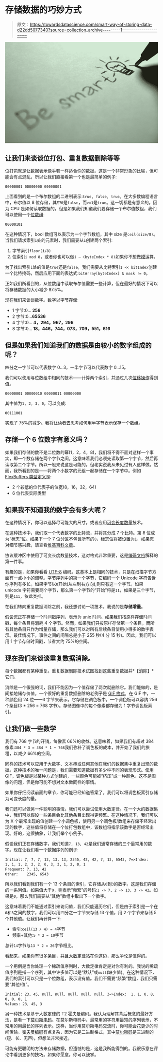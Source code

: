 # 存储数据的巧妙方式

> 原文：<https://towardsdatascience.com/smart-way-of-storing-data-d22dd5077340?source=collection_archive---------1----------------------->

![](img/7025e4f427ec26a8305cc2d8881ad3e0.png)

## 让我们来谈谈位打包、重复数据删除等等

位打包就是让数据表示像手套一样适合你的数据。这是一个非常形象的比喻，但可能会有点混乱，所以让我们直接看第一个也是最简单的例子:

```
00000001 00000000 00000001
```

上面看到的是一个布尔数组的二进制表示:`true, false, true`。在大多数编程语言中，布尔值以 8 位存储，其中`0`是`false`，而`>=1`是`true`。这一切都是有意义的，因为 CPU 是如何读取数据的，但是如果我们知道我们要存储一个布尔值数组，我们可以使用一个[位数组](https://en.wikipedia.org/wiki/Bit_array):

```
00000101
```

在这种情况下，bool 数组可以表示为一个字节数组，其中 size 是`ceil(size/8)`。当我们请求索引`i`处的元素时，我们需要从`i`创建两个索引:

1.  字节索引`floor(i/8)`
2.  位索引`i mod 8`，或者你也可以做`i — (byteIndex * 8)`如果你不想做[模](https://en.wikipedia.org/wiki/Modulo_operation)运算。

为了找出索引`i`处的值是`true`还是`false`，我们需要从比特索引`1 << bitIndex`创建一个比特掩码，然后应用下面的表达式:`bitArray[byteIndex] & mask != 0`。

正如我们所看到的，从位数组中读取布尔值需要一些计算，但在最好的情况下可以将存储数据的大小减少 87.5%。

现在我们来谈谈数字。数字以字节存储:

*   1 字节:0… **256**
*   2 字节:0…**65536**
*   4 字节:0… **4，294，967，296**
*   8 字节:0… **18，446，744，073，709，551，616**

## 但是如果我们知道我们的数据是由较小的数字组成的呢？

四分之一字节可以代表数字 0…3，一半字节可以代表数字 0…15。

我们可以使用与位数组中相同的技术——计算两个索引，并通过几次[位移操作](https://en.wikipedia.org/wiki/Bitwise_operation#Bit_shifts)得到值。

```
00000001 00000010 00000011 00000000
```

其中值为`1, 2, 3, 0`。可以变成:

```
00111001
```

实现了 75%的减少。我将让读者去思考如何用半字节表示保存一个数组。

## 存储一个 6 位数字有意义吗？

如果我们存储的数不是二位数的幂(1，2，4，8)，我们将不得不面对这样一个事实，即一个数存储在两个字节之间。这意味着我们必须先读取第一个字节，然后再读取第二个字节。所以一般来说这是可能的，但老实说我从未见过有人这样做。然而，我所看到的是——将两个小数字的元组一起存储在一个字节中。例如 [FlexBuffers 类型定义](https://google.github.io/flatbuffers/flatbuffers_internals.html)是:

*   2 个较低的位代表子的位宽(8，16，32，64)
*   6 位代表实际类型

## 如果我不知道我的数字会有多大呢？

在这种情况下，你可以选择尽可能大的尺寸，或者应用[可变长度数量](https://en.wikipedia.org/wiki/Variable-length_quantity)技术。

在这种技术中，我们取一个代表数字的比特流，并将其分成 7 个比特。第 8 位成为“标志”位。如果下一个 7 位分区不包含所有的`0`，标志位将被设置为`1`，如果您对细节感兴趣，请查看[维基百科文章](https://en.wikipedia.org/wiki/Variable-length_quantity)。

协议缓冲区中使用了可变长度数量技术，这对格式非常重要，这是[编码文档](https://developers.google.com/protocol-buffers/docs/encoding)解释的第一件事。

有趣的是，如果你看看 [UTF-8](https://en.wikipedia.org/wiki/UTF-8) 编码。这基本上是相同的技术，只是在扫描字节方面有一点小小的调整。字节序列中的第一个字节，它编码一个 [Unicode 字符](https://en.wikipedia.org/wiki/Unicode)告诉你序列有多长。如果字节以`0`开始(从左到右方向),则只有这一个字节。如果 unicode 字符需要两个字节，那么第一个字节的“开始”将是`11`，如果是三个字节，则是`111`，依此类推。

在我们转向重复数据消除之前，我还想讨论一项技术。我说的是**存储增量**。

假设您正在存储一个时间戳序列，表示为 [unix 时间](https://en.wikipedia.org/wiki/Unix_time)。如果我们按原样存储时间戳，每个条目将消耗 4 个字节。然而，如果我们只按原样存储第一个条目，而所有其他条目只作为增量存储，那么我们可以对所有后续条目使用小得多的数字表示。最佳情况下，事件之间的间隔总是小于 255 秒(4 分 15 秒)。因此，我们可以用 1 字节存储时间戳，节省大约 75%的空间。

## 现在我们来谈谈重复数据消除。

每个数据都有某种重复。重复数据删除技术试图找到这些重复数据并*【消除】*它们。

消除是一个很强的词，我们不能因为一个值存储了两次就删除它。我们能做的，是间接地储存价值。一个很好的重复数据删除的老例子是 [GIF 格式](https://en.wikipedia.org/wiki/GIF)。在 GIF 中，一种颜色用 24 位——3 字节来表示。它存储在调色板中。一个调色板可以容纳 256 个条目(3 * 256 = 768 字节)。存储图像中的每个像素都存储为 1 字节调色板索引。

## 让我们做一些数学

我们有 768 字节的开销，每像素 66%的收益。这意味着，如果我们有超过 384 像素:`384 * 3 = 384 * 1 + 768`我们弥补了调色板的成本，并开始了我们的旅程，以减少 66%的空间。

同样的技术可以应用于大数字、文本串或任何其他在我们的数据集中重复出现的数据。这种技术的唯一问题是，我们需要知道数据有多少种不同的表现形式。使用 GIF，调色板是以某种方式创建的，一些颜色可能被“挤压”成一种颜色。这不是图像的问题，但是你可能不想对文本做同样的事情。

如果你仔细阅读前面的章节，你可能已经知道答案了。我们可以将调色板索引存储为可变长度的量。

我们还可以做另一件聪明的事情。我们可以尝试使用大数定律。在一个大的数据集中，我们可以假设一些条目会比其他条目出现得更频繁。在这种情况下，我们可以为 X 个最常出现的值创建一个小调色板，使用另一个调色板/数组来存储不经常出现的数字，这些值将存储在一个位打包数组中，该数组将指示该数字是否经常出现。好的，这很抽象，让我们举个小例子。

假设我们正在存储数字，我们知道`7, 13, 42`是我们通常存储的三个最常用的数字。现在让我们看一个数据序列的例子:

```
Initial: 7, 7, 7, 13, 13, 13, 2345, 42, 42, 7, 13, 6543, 7=>Index:    1, 1, 1, 2, 2, 2, 0, 3, 3, 1, 2, 0, 1
Frequent: 7, 13, 42
Other:    2345, 6543
```

所以我们看到我们有一个 13 个条目的索引，它存储从`0`到`3`的数字。这是我们存储的一系列值。如果值大于`0`，则表示“频繁”的号码:`1 -> 7, 2 -> 13, 3 -> 42`。如果是`0`，那么我们需要从“其他”数组中取出下一个数字。

这意味着我们不能通过索引来访问值，我们只能遍历它们，但是由于索引是一个在`0`和`3`之间的数字，我们可以用四分之一字节来存储 13 个值，用 2 个字节来存储 5 个其他值。让我们再计算一下:

*   索引:`ceil(13 / 4) = 4`字节
*   频率+其他:`5 * 2 = 10`字节

总计`14`字节与`13 * 2 = 26`字节相比。

看起来，如果你有很多条目，并且[大数定律](https://en.wikipedia.org/wiki/Law_of_large_numbers)站在你这边，那么争论是值得的。

一个用例是当你处理一个稀疏值序列时，大数定律肯定是对你有利的。我说的稀疏值序列是指一个序列，其中许多值可以是“默认”或`null`(缺少值)。在这种情况下，我们的索引可以只是一个位数组，表示没有值。我们不需要“频繁”数组，我们只需要“其他/值”。

```
Initial: 23, 45, null, null, null, null, null, 3=>Index:  1, 1, 0, 0, 0, 0, 0, 1
Values: 23, 45, 3
```

另一种技术是基于大数定律的 T2 霍夫曼编码。我认为理解其背后概念的最好方法，是看一下[莫尔斯电码](https://en.wikipedia.org/wiki/Morse_code)。在莫尔斯电码中，最常用的字符用最短的序列表示，不常用的用最长的序列表示。这样，当你用莫尔斯电码交流时，你可能会花更少的时间传输。[霍夫曼编码](https://en.wikipedia.org/wiki/Huffman_coding)有点复杂，因为它是二进制格式，其中[莫尔斯码](https://en.wikipedia.org/wiki/Morse_code)是三进制的(短、长、无声)，但想法非常接近。

可能有更聪明的方法来存储数据，但遗憾的是，这是我所能得到的。我很乐意在评论中看到更多的技巧。如果你愿意，你可以鼓掌。